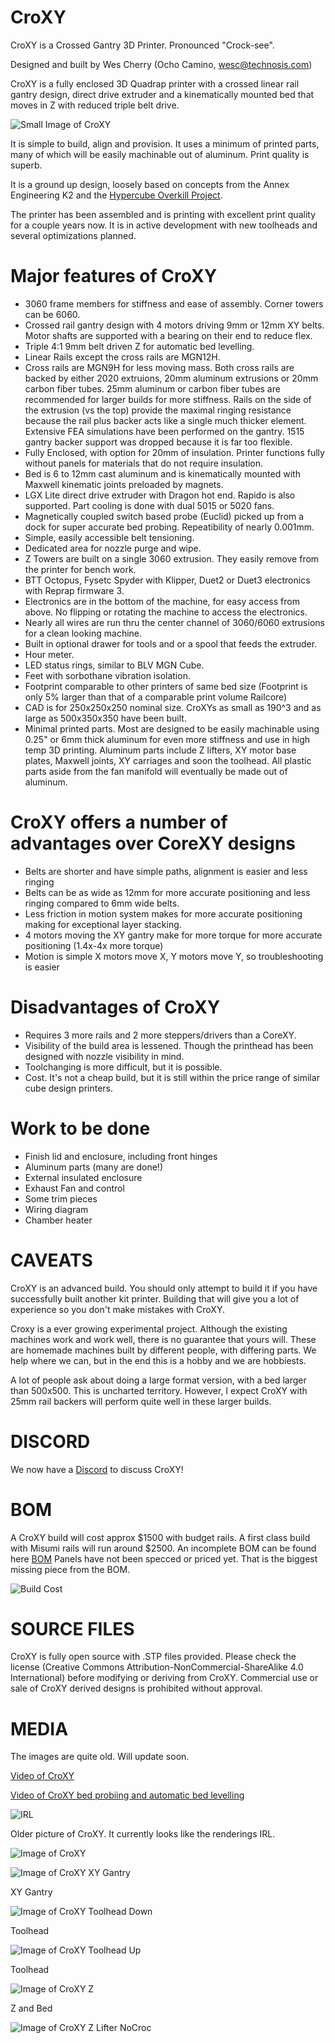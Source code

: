 # CroXY
CroXY is a Crossed Gantry 3D Printer.  Pronounced "Crock-see".  

Designed and built by Wes Cherry (Ocho Camino, wesc@technosis.com)

CroXY is a fully enclosed 3D Quadrap printer with a crossed linear rail gantry design, direct drive extruder and a kinematically mounted bed that moves in Z with reduced triple belt drive. 

  
 ![Small Image of CroXY](https://github.com/CroXY3D/CroXY/blob/master/Images/CroXY_Small.png?raw=true)
  
It is simple to build, align and provision.  It uses a minimum of printed parts, many of which will be easily machinable out of aluminum. Print quality is superb.

It is a ground up design, loosely based on concepts from the Annex Engineering K2 and the [Hypercube Overkill Project](https://reprap.org/forum/read.php?177,807843,807843).  

The printer has been assembled and is printing with excellent print quality for a couple years now.  It is in active development with new toolheads and several optimizations planned. 

# Major features of CroXY
  - 3060 frame members for stiffness and ease of assembly.  Corner towers can be 6060.
  - Crossed rail gantry design with 4 motors driving 9mm or 12mm XY belts.  Motor shafts are supported with a bearing on their end to reduce flex.
  - Triple 4:1 9mm belt driven Z for automatic bed levelling.
  - Linear Rails except the cross rails are MGN12H. 
  - Cross rails are MGN9H for less moving mass.  Both cross rails are backed by either 2020 extruions, 20mm aluminum extrusions or 20mm carbon fiber tubes.  25mm aluminum or carbon fiber tubes are recommended for larger builds for more stiffness.  Rails on the side of the extrusion (vs the top) provide the maximal ringing resistance because the rail plus backer acts like a single much thicker element.  Extensive FEA simulations have been performed on the gantry.  1515 gantry backer support was dropped because it is far too flexible.
  - Fully Enclosed, with option for 20mm of insulation.  Printer functions fully without panels for materials that do not require insulation.   
  - Bed is 6 to 12mm cast aluminum and is kinematically mounted with Maxwell kinematic joints preloaded by magnets. 
  - LGX Lite direct drive extruder with Dragon hot end.  Rapido is also supported.  Part cooling is done with dual 5015 or 5020 fans.
  - Magnetically coupled switch based probe (Euclid) picked up from a dock for super accurate bed probing.  Repeatibility of nearly 0.001mm.
  - Simple, easily accessible belt tensioning.
  - Dedicated area for nozzle purge and wipe. 
  - Z Towers are built on a single 3060 extrusion.  They easily remove from the printer for bench work.
  - BTT Octopus, Fysetc Spyder with Klipper, Duet2 or Duet3 electronics with Reprap firmware 3.
  - Electronics are in the bottom of the machine, for easy access from above.  No flipping or rotating the machine to access the electronics.
  - Nearly all wires are run thru the center channel of 3060/6060 extrusions for a clean looking machine.
  - Built in optional drawer for tools and or a spool that feeds the extruder.  
  - Hour meter.
  - LED status rings, similar to BLV MGN Cube.
  - Feet with sorbothane vibration isolation.
  - Footprint comparable to other printers of same bed size (Footprint is only 5% larger than that of a comparable print volume Railcore)
  - CAD is for 250x250x250 nominal size.  CroXYs as small as 190^3 and as large as 500x350x350 have been built. 
  - Minimal printed parts.  Most are designed to be easily machinable using 0.25" or 6mm thick aluminum for even more stiffness and use in high temp 3D printing.  Aluminum parts include Z lifters, XY motor base plates, Maxwell joints, XY carriages and soon the toolhead.  All plastic parts aside from the fan manifold will eventually be made out of aluminum.

# CroXY offers a number of advantages over CoreXY designs
  - Belts are shorter and have simple paths, alignment is easier and less ringing
  - Belts can be as wide as 12mm for more accurate positioning and less ringing compared to 6mm wide belts.
  - Less friction in motion system makes for more accurate positioning making for exceptional layer stacking.
  - 4 motors moving the XY gantry make for more torque for more accurate positioning (1.4x-4x more torque)
  - Motion is simple X motors move X, Y motors move Y, so troubleshooting is easier
  
# Disadvantages of CroXY
  - Requires 3 more rails and 2 more steppers/drivers than a CoreXY.
  - Visibility of the build area is lessened.  Though the printhead has been designed with nozzle visibility in mind.
  - Toolchanging is more difficult, but it is possible.
  - Cost.  It's not a cheap build, but it is still within the price range of similar cube design printers.
  
# Work to be done 
  - Finish lid and enclosure, including front hinges
  - Aluminum parts (many are done!)
  - External insulated enclosure
  - Exhaust Fan and control
  - Some trim pieces
  - Wiring diagram
  - Chamber heater
  
# CAVEATS
CroXY is an advanced build.  You should only attempt to build it if you have successfully built another kit printer.  Building that will give you a lot of experience so you don't make mistakes with CroXY.  

Croxy is a ever growing experimental project. Although the existing machines work and work well, there is no guarantee that yours will. These are homemade machines built by different people, with differing parts. We help where we can, but in the end this is a hobby and we are hobbiests.

A lot of people ask about doing a large format version, with a bed larger than 500x500.  This is uncharted territory. However, I expect CroXY with 25mm rail backers will perform quite well in these larger builds.
  
# DISCORD
We now have a [Discord](https://discord.gg/ryj6wyx) to discuss CroXY!  
  
  
# BOM  
A CroXY build will cost approx $1500 with budget rails.  A first class build with Misumi rails will run around $2500.  An incomplete BOM can be found here [BOM](https://docs.google.com/spreadsheets/d/1nd5IvDQm3_plhFC6qLKJPE1nMU45jPsB3Xuin5mlSXQ/edit?usp=sharing)
Panels have not been specced or priced yet. That is the biggest missing piece from the BOM.

![Build Cost](https://github.com/wesc23/CroXY/blob/master/Images/Build_Cost.png?raw=true)

# SOURCE FILES
CroXY is fully open source with .STP files provided.  Please check the license (Creative Commons Attribution-NonCommercial-ShareAlike 4.0 International) before modifying or deriving from CroXY.  Commercial use or sale of CroXY derived designs is prohibited without approval.

# MEDIA

The images are quite old.  Will update soon.

[Video of CroXY](https://youtu.be/Kx4VfzS_V6c)

[Video of CroXY bed probiing and automatic bed levelling](https://www.youtube.com/watch?v=WyJbbjh8Hpk)

![IRL](https://github.com/CroXY3D/CroXY/blob/master/Images/IRL.jpg?raw=true)

Older picture of CroXY.  It currently looks like the renderings IRL.

![Image of CroXY](https://github.com/CroXY3D/CroXY/blob/master/Images/CroXY_Small.png?raw=true)
  
![Image of CroXY XY Gantry](https://github.com/CroXY3D/CroXY/blob/master/Images/CroXY_XYGantry.png?raw=true)

XY Gantry

![Image of CroXY Toolhead Down](https://github.com/CroXY3D/CroXY/blob/master/Images/CroXY_Toolhead_Down.png?raw=true)

Toolhead

![Image of CroXY Toolhead Up](https://github.com/CroXY3D/CroXY/blob/master/Images/CroXY_Toolhead_Up.png?raw=true)

Toolhead

![Image of CroXY Z](https://github.com/CroXY3D/CroXY/blob/master/Images/CroXY_Z.png?raw=true)

Z and Bed

![Image of CroXY Z Lifter NoCroc](https://github.com/CroXY3D/CroXY/blob/master/Images/CroXY_Z_Lifter_NoCroc.png?raw=true)



